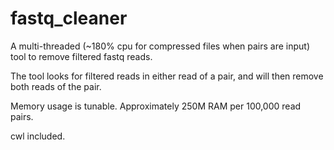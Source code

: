 # fastq_cleaner

A multi-threaded (~180% cpu for compressed files when pairs are input) tool to remove filtered fastq reads.

The tool looks for filtered reads in either read of a pair, and will then remove both reads of the pair.

Memory usage is tunable. Approximately 250M RAM per 100,000 read pairs.

cwl included.

